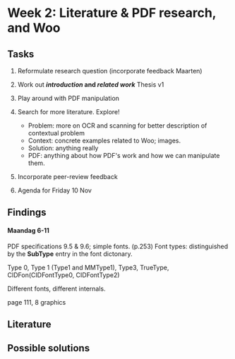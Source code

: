 # Week 2: Literature & PDF research, and Woo

## Tasks

1. Reformulate research question (incorporate feedback Maarten)
2. Work out **_introduction_ and _related work_** Thesis v1
3. Play around with PDF manipulation
4. Search for more literature. Explore!

   - Problem: more on OCR and scanning for better description of contextual problem
   - Context: concrete examples related to Woo; images.
   - Solution: anything really
   - PDF: anything about how PDF's work and how we can manipulate them.

5. Incorporate peer-review feedback
6. Agenda for Friday 10 Nov

## Findings

#### Maandag 6-11

PDF specifications 9.5 & 9.6; simple fonts. (p.253)
Font types: distinguished by the **SubType** entry in the font dictonary.

Type 0, Type 1 (Type1 and MMType1), Type3, TrueType, CIDFon(CIDFontType0, CIDFontType2)

Different fonts, different internals.

page 111, 8 graphics

## Literature

## Possible solutions

